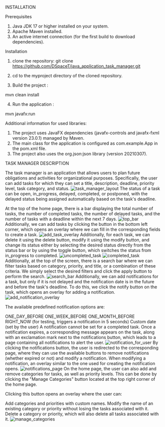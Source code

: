 INSTALLATION 

Prerequisites

1) Java JDK 17 or higher installed on your system.
2) Apache Maven installed.
3) An active internet connection (for the first build to download dependencies).

Installation

1) clone the repository:
git clone https://github.com/DSpaceT/java_application_task_manager.git

2) cd to the myproject directory of the cloned repository.
  
3) Build the project :

mvn clean install

4) Run the application :

mvn javafx:run

Additional information for used libraries:

1) The project uses JavaFX dependencies (javafx-controls and javafx-fxml version 23.0.1) managed by Maven.
2) The main class for the application is configured as com.example.App in the pom.xml file.
3) The project also uses the org.json:json library (version 20210307).


TASK MANAGER DESCRIPTION

The task manager is an application that allows users to plan future obligations and activities for organizational purposes. Specifically, the user can add tasks for which they can set a title, description, deadline, priority level, task category, and status.
![task_manager_layout](https://github.com/user-attachments/assets/b8b58f38-b0e4-41fb-a36a-10bf0fa5b8ce)
The status of a task can be open, in_progress, delayed, completed, or postponed, with the delayed status being assigned automatically based on the task's deadline.

At the top of the home page, there is a bar displaying the total number of tasks, the number of completed tasks, the number of delayed tasks, and the number of tasks with a deadline within the next 7 days.
![top_bar](https://github.com/user-attachments/assets/af3c52eb-f635-4c2c-a7fe-83a245d641e6)
Additionally, we can add tasks by clicking the button in the bottom left corner, which opens an overlay where we can fill in the corresponding fields to create a task.
![add_task_overlay](https://github.com/user-attachments/assets/6b42506a-d7b7-4dae-99e0-0dd321567abc)
Additionally, for each task, we can delete it using the delete button, modify it using the modify button, and change its status either by selecting the desired status directly from the status bar or by using the toggle button, which switches the status from in_progress to completed.
![uncompleted_task](https://github.com/user-attachments/assets/ff3603b2-19b6-4df6-a244-543cf49014eb)
![completed_task](https://github.com/user-attachments/assets/9fd62b2c-1164-40b3-917e-9f7e33e4d3c2)
Additionally, at the top of the screen, there is a search bar where we can filter tasks based on category, priority, and title, or a combination of these criteria. We simply select the desired filters and click the apply button to perform the search.
![search_bar](https://github.com/user-attachments/assets/10fc3795-869a-4dcd-a764-94502db3c03c)
Additionally, we can add notifications for a task, but only if it is not delayed and the notification date is in the future and before the task's deadline. To do this, we click the notify button on the task, which opens an overlay for adding a notification.
![add_notification_overlay](https://github.com/user-attachments/assets/33e37f71-10e9-4d9e-9cef-aebbbef5dcb8)

The available predefined notification options are:

ONE_DAY_BEFORE
ONE_WEEK_BEFORE
ONE_MONTH_BEFORE
RIGHT_NOW (for testing, triggers a notification in 5 seconds)
Custom date (set by the user)
A notification cannot be set for a completed task. Once a notification expires, a corresponding message appears on the task, along with an exclamation mark next to the notifications button, which leads to a page containing all notifications to alert the user.
![notification_for_user](https://github.com/user-attachments/assets/b637debf-8ed9-4d12-9813-a3b2a95bc04d)
By clicking the notifications button, the user is redirected to the corresponding page, where they can use the available buttons to remove notifications (whether expired or not) and modify a notification. When modifying a notification, an overlay similar to the one used for creating the notification opens.
![notifications_page](https://github.com/user-attachments/assets/ef4ddf46-582d-4a86-80c1-5008ec76d041)
On the home page, the user can also add and remove categories for tasks, as well as priority levels. This can be done by clicking the "Manage Categories" button located at the top right corner of the home page.

Clicking this button opens an overlay where the user can:

Add categories and priorities with custom names.
Modify the name of an existing category or priority without losing the tasks associated with it.
Delete a category or priority, which will also delete all tasks associated with it.
![manage_categories](https://github.com/user-attachments/assets/da2fcbdc-2462-4022-95c2-1ecdfe0f8c59)


